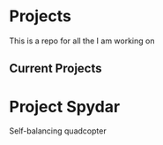 # Projects
This is a repo for all the I am working on

## Current Projects

# Project Spydar
Self-balancing quadcopter
